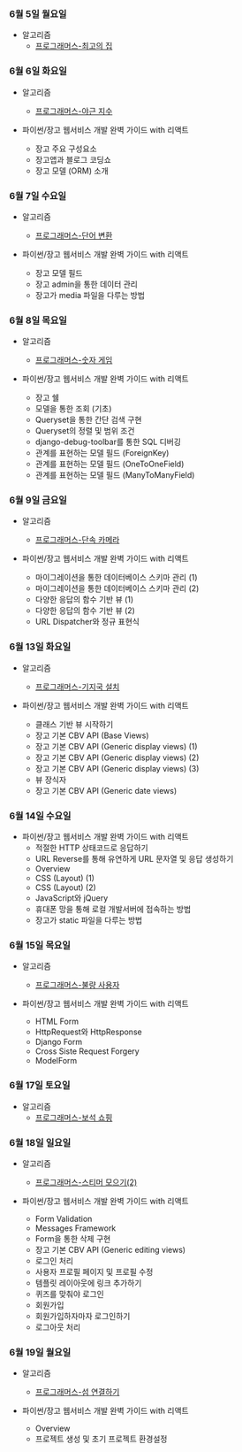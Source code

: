### 6월 5일 월요일

- 알고리즘
  - [프로그래머스-최고의 집](https://github.com/sc303030/algorithm_practice/blob/dff280724c9f55971c576c07a3610a16096b98ee/%ED%94%84%EB%A1%9C%EA%B7%B8%EB%9E%98%EB%A8%B8%EC%8A%A4/%5B%ED%94%84%EB%A1%9C%EA%B7%B8%EB%9E%98%EB%A8%B8%EC%8A%A4%5D%20%EC%B5%9C%EA%B3%A0%EC%9D%98%20%EC%A7%91%ED%95%A9%20%ED%8C%8C%EC%9D%B4%EC%8D%AC.md)

### 6월 6일 화요일

- 알고리즘
  - [프로그래머스-야근 지수](https://github.com/sc303030/algorithm_practice/blob/1f8e7866aeb846a94a95403e813a5ca01637098e/%ED%94%84%EB%A1%9C%EA%B7%B8%EB%9E%98%EB%A8%B8%EC%8A%A4/%5B%ED%94%84%EB%A1%9C%EA%B7%B8%EB%9E%98%EB%A8%B8%EC%8A%A4%5D%20%EC%95%BC%EA%B7%BC%20%EC%A7%80%EC%88%98%20%ED%8C%8C%EC%9D%B4%EC%8D%AC.md)

- 파이썬/장고 웹서비스 개발 완벽 가이드 with 리액트
  - 장고 주요 구성요소
  - 장고앱과 블로그 코딩쇼
  - 장고 모델 (ORM) 소개

### 6월 7일 수요일

- 알고리즘
  - [프로그래머스-단어 변환](https://github.com/sc303030/algorithm_practice/blob/1d5c89d361dbe15edb1af8e6dcd7fb4a6e7d55ea/%ED%94%84%EB%A1%9C%EA%B7%B8%EB%9E%98%EB%A8%B8%EC%8A%A4/%5B%ED%94%84%EB%A1%9C%EA%B7%B8%EB%9E%98%EB%A8%B8%EC%8A%A4%5D%20%EB%8B%A8%EC%96%B4%20%EB%B3%80%ED%99%98%20%ED%8C%8C%EC%9D%B4%EC%8D%AC.md)

- 파이썬/장고 웹서비스 개발 완벽 가이드 with 리액트
  - 장고 모델 필드
  - 장고 admin을 통한 데이터 관리
  - 장고가 media 파일을 다루는 방법

### 6월 8일 목요일

- 알고리즘
  - [프로그래머스-숫자 게임](https://github.com/sc303030/algorithm_practice/blob/e940d70d43bfa6ff0c6354f9eed9bfe5ae4d6a21/%ED%94%84%EB%A1%9C%EA%B7%B8%EB%9E%98%EB%A8%B8%EC%8A%A4/%5B%ED%94%84%EB%A1%9C%EA%B7%B8%EB%9E%98%EB%A8%B8%EC%8A%A4%5D%20%EC%88%AB%EC%9E%90%20%EA%B2%8C%EC%9E%84%20%ED%8C%8C%EC%9D%B4%EC%8D%AC.md)

- 파이썬/장고 웹서비스 개발 완벽 가이드 with 리액트
  - 장고 쉘
  - 모델을 통한 조회 (기초)
  - Queryset을 통한 간단 검색 구현
  - Queryset의 정렬 및 범위 조건
  - django-debug-toolbar를 통한 SQL 디버깅
  - 관계를 표현하는 모델 필드 (ForeignKey)
  - 관계를 표현하는 모델 필드 (OneToOneField)
  - 관계를 표현하는 모델 필드 (ManyToManyField)

### 6월 9일 금요일

- 알고리즘
  - [프로그래머스-단속 카메라](https://github.com/sc303030/algorithm_practice/blob/2bb4dae7a29fbf12bf71432e6fbbc6151fe72794/%ED%94%84%EB%A1%9C%EA%B7%B8%EB%9E%98%EB%A8%B8%EC%8A%A4/%5B%ED%94%84%EB%A1%9C%EA%B7%B8%EB%9E%98%EB%A8%B8%EC%8A%A4%5D%20%EB%8B%A8%EC%86%8D%20%EC%B9%B4%EB%A9%94%EB%9D%BC%20%ED%8C%8C%EC%9D%B4%EC%8D%AC.md)

- 파이썬/장고 웹서비스 개발 완벽 가이드 with 리액트

  - 마이그레이션을 통한 데이터베이스 스키마 관리 (1)
  - 마이그레이션을 통한 데이터베이스 스키마 관리 (2)
  - 다양한 응답의 함수 기반 뷰 (1)
  - 다양한 응답의 함수 기반 뷰 (2)
  - URL Dispatcher와 정규 표현식
  

### 6월 13일 화요일

- 알고리즘
  - [프로그래머스-기지국 설치](https://github.com/sc303030/algorithm_practice/blob/f746b0d6c660968a25f8bf7271f988a1c6f07f5d/%ED%94%84%EB%A1%9C%EA%B7%B8%EB%9E%98%EB%A8%B8%EC%8A%A4/%5B%ED%94%84%EB%A1%9C%EA%B7%B8%EB%9E%98%EB%A8%B8%EC%8A%A4%5D%20%EA%B8%B0%EC%A7%80%EA%B5%AD%20%EC%84%A4%EC%B9%98%20%ED%8C%8C%EC%9D%B4%EC%8D%AC.md)

- 파이썬/장고 웹서비스 개발 완벽 가이드 with 리액트
  - 클래스 기반 뷰 시작하기
  - 장고 기본 CBV API (Base Views)
  - 장고 기본 CBV API (Generic display views) (1)
  - 장고 기본 CBV API (Generic display views) (2)
  - 장고 기본 CBV API (Generic display views) (3)
  - 뷰 장식자
  - 장고 기본 CBV API (Generic date views)

### 6월 14일 수요일

- 파이썬/장고 웹서비스 개발 완벽 가이드 with 리액트
  - 적절한 HTTP 상태코드로 응답하기
  - URL Reverse를 통해 유연하게 URL 문자열 및 응답 생성하기
  - Overview
  - CSS (Layout) (1)
  - CSS (Layout) (2)
  - JavaScript와 jQuery
  - 휴대폰 망을 통해 로컬 개발서버에 접속하는 방법
  - 장고가 static 파일을 다루는 방법

### 6월 15일 목요일

- 알고리즘
  - [프로그래머스-불량 사용자](https://github.com/sc303030/algorithm_practice/blob/e61f66abb599c7a7263543a2574e62feb2e892fe/%ED%94%84%EB%A1%9C%EA%B7%B8%EB%9E%98%EB%A8%B8%EC%8A%A4/%5B%ED%94%84%EB%A1%9C%EA%B7%B8%EB%9E%98%EB%A8%B8%EC%8A%A4%5D%20%EB%B6%88%EB%9F%89%20%EC%82%AC%EC%9A%A9%EC%9E%90%20%ED%8C%8C%EC%9D%B4%EC%8D%AC.md)

- 파이썬/장고 웹서비스 개발 완벽 가이드 with 리액트
  - HTML Form
  - HttpRequest와 HttpResponse
  - Django Form
  - Cross Siste Request Forgery
  - ModelForm

### 6월 17일 토요일

- 알고리즘
  - [프로그래머스-보석 쇼핑](https://github.com/sc303030/algorithm_practice/blob/e7243732dad816ef75382382c1a148120a3dcebe/%ED%94%84%EB%A1%9C%EA%B7%B8%EB%9E%98%EB%A8%B8%EC%8A%A4/%5B%ED%94%84%EB%A1%9C%EA%B7%B8%EB%9E%98%EB%A8%B8%EC%8A%A4%5D%20%EB%B3%B4%EC%84%9D%20%EC%87%BC%ED%95%91%20%ED%8C%8C%EC%9D%B4%EC%8D%AC.md)

### 6월 18일 일요일

- 알고리즘
  - [프로그래머스-스티머 모으기(2)](https://github.com/sc303030/algorithm_practice/blob/0564126f52474ec1d74d316c0b3c53ada3b16f58/%ED%94%84%EB%A1%9C%EA%B7%B8%EB%9E%98%EB%A8%B8%EC%8A%A4/%5B%ED%94%84%EB%A1%9C%EA%B7%B8%EB%9E%98%EB%A8%B8%EC%8A%A4%5D%20%EC%8A%A4%ED%8B%B0%EC%BB%A4%20%EB%AA%A8%EC%9C%BC%EA%B8%B0(2)%20%ED%8C%8C%EC%9D%B4%EC%8D%AC.md)

- 파이썬/장고 웹서비스 개발 완벽 가이드 with 리액트
  - Form Validation
  - Messages Framework
  - Form을 통한 삭제 구현
  - 장고 기본 CBV API (Generic editing views)
  - 로그인 처리
  - 사용자 프로필 페이지 및 프로필 수정
  - 템플릿 레이아웃에 링크 추가하기
  - 퀴즈를 맞춰야 로그인
  - 회원가입
  - 회원가입하자마자 로그인하기
  - 로그아웃 처리

### 6월 19일 월요일

- 알고리즘
  - [프로그래머스-섬 연결하기](https://github.com/sc303030/algorithm_practice/blob/9a746104b4d843a87711f48f2579173d479fbeaa/%ED%94%84%EB%A1%9C%EA%B7%B8%EB%9E%98%EB%A8%B8%EC%8A%A4/%5B%ED%94%84%EB%A1%9C%EA%B7%B8%EB%9E%98%EB%A8%B8%EC%8A%A4%5D%20%EC%84%AC%20%EC%97%B0%EA%B2%B0%ED%95%98%EA%B8%B0%20%ED%8C%8C%EC%9D%B4%EC%8D%AC.md)

- 파이썬/장고 웹서비스 개발 완벽 가이드 with 리액트
  - Overview
  - 프로젝트 생성 및 초기 프로젝트 환경설정
